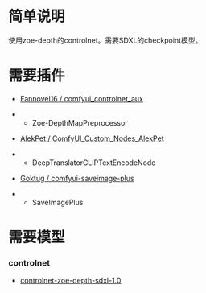 # 简单说明

使用zoe-depth的controlnet。需要SDXL的checkpoint模型。

# 需要插件

- [Fannovel16 / comfyui_controlnet_aux](https://github.com/Fannovel16/comfyui_controlnet_aux)
- - Zoe-DepthMapPreprocessor

- [AlekPet / ComfyUI_Custom_Nodes_AlekPet](https://github.com/AlekPet/ComfyUI_Custom_Nodes_AlekPet)
- - DeepTranslatorCLIPTextEncodeNode

- [Goktug / comfyui-saveimage-plus](https://github.com/Goktug/comfyui-saveimage-plus)
- - SaveImagePlus

# 需要模型

### controlnet
- [controlnet-zoe-depth-sdxl-1.0](https://huggingface.co/diffusers/controlnet-zoe-depth-sdxl-1.0)